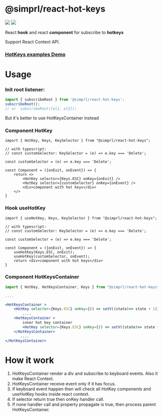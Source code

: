 # @simprl/react-hot-keys

[![](https://img.shields.io/npm/l/@simprl/react-hot-keys.svg?style=flat)](https://github.com/simprl/react-hot-key/blob/main/LICENSE)
[![](https://img.shields.io/npm/v/@simprl/react-hot-keys.svg?style=flat)](https://www.npmjs.com/package/@simprl/react-hot-keys)

React **hook** and react **component** for subscribe to **hotkeys**

Support React Context API.

### [HotKeys examples Demo](https://simprl.github.io/react-hot-key/)

# Usage

### Init root listener:
```js static
import { subscribeRoot } from '@simprl/react-hot-keys';
subscribeRoot();
// or  subscribeRoot([el1, el2]);
```
But it's better to use HotKeysContainer instead

### Component HotKey
```tsx
import { HotKey, Keys, KeySelector } from "@simprl/react-hot-keys";

// with typescript:
// const customSelector: KeySelector = (e) => e.key === 'Delete';

const customSelector = (e) => e.key === 'Delete';

const Component = ({onExit, onEvent}) => {
    return <>
        <HotKey selector={Keys.ESC} onKey={onExit} />
        <HotKey selector={customSelector} onKey={onEvent} />
        <div>component with hot keys</div>
    </>
}
```

### Hook useHotKey
```tsx
import { useHotKey, Keys, KeySelector } from "@simprl/react-hot-keys";

// with typescript:
// const customSelector: KeySelector = (e) => e.key === 'Delete';

const customSelector = (e) => e.key === 'Delete';

const Component = ({onExit, onEvent}) => {
    useHotKey(Keys.ESC, onExit);
    useHotKey(customSelector, onEvent);
    return <div>component with hot keys</div>
}
```

### Component HotKeysContainer
```jsx
import { HotKey, HotKeysContainer, Keys } from "@simprl/react-hot-keys";

....

<HotKeysContainer >
    <HotKey selector={Keys.ESC} onKey={() => setV((state)=> state + 1)} />
        ....
    <HotKeysContainer >
        inner hot key container
        <HotKey selector={Keys.ESC} onKey={() => setV((state)=> state + 1)} />
    </HotKeysContainer>
       ....
</HotKeysContainer>
```
# How it work

1. HotKeysContainer render a div and subscribe to keyboard events. Also it make React Context.
2. HotKeysContainer receive event only if it has focus.
3. If keyboard event happen then will check all HotKey components and useHotKey hooks inside react context.
4. If selector return true then onKey handler call.
5. If none handler call and property propagate is true, then process parent HotKeysContainer.
